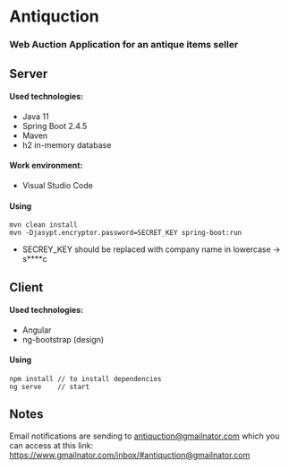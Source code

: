 # Antiquction
### Web Auction Application for an antique items seller

## Server
#### Used technologies:

 - Java 11
 - Spring Boot 2.4.5
 - Maven
 - h2 in-memory database

#### Work environment:

 - Visual Studio Code

#### Using
    mvn clean install
    mvn -Djasypt.encryptor.password=SECRET_KEY spring-boot:run
* SECREY_KEY should be replaced with company name in lowercase -> s****c

## Client
#### Used technologies:

 - Angular
 - ng-bootstrap (design)

#### Using

    npm install // to install dependencies
    ng serve    // start
    
## Notes
Email notifications are sending to antiquction@gmailnator.com which you can access at this link: https://www.gmailnator.com/inbox/#antiquction@gmailnator.com
